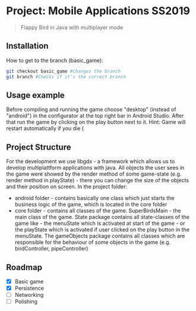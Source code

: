 # Project: Mobile Applications SS2019
> Flappy Bird in Java with multiplayer mode

## Installation

How to get to the branch (basic_game):

```sh
git checkout basic_game #Changes the branch
git branch #Checks if it's the correct branch
```

## Usage example

Before compiling and running the game choose "desktop" (instead of "android") in the configurator at the top right bar in Android Studio. After that run the game by clicking on the play button next to it. Hint: Game will restart automatically if you die (


## Project Structure

For the development we use libgdx - a framework which allows us to develop multiplattform applications with java. All objects the user sees in the game were showed by the render method of some game-state (e.g. render method in playState) - there you can change the size of the objects and their position on screen.
In the project folder: 

- android folder - contains basically one class which just starts the business logic of the game, which is located in the core folder
- core folder - contains all classes of the game. SuperBirdsMain - the main class of the game. State package contains all state-classes of the game like - the menuState which is activated at start of the game - or the playState which is activated if user clicked on the play button in the menuState.
  The gameObjects package contains all classes which are responsible for the behaviour of some objects in the game (e.g. birdController, pipeController)


## Roadmap

- [x] Basic game
- [x] Persistence
- [ ] Networking
- [ ] Polishing
